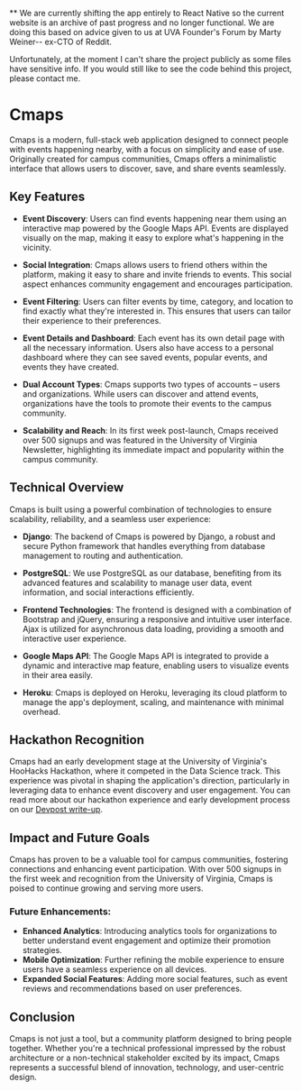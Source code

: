 ** We are currently shifting the app entirely to React Native so the current website is an archive of past progress and no longer functional. We are doing this based on advice given to us at UVA Founder's Forum by Marty Weiner-- ex-CTO of Reddit.

Unfortunately, at the moment I can't share the project publicly as some files have sensitive info. 
If you would still like to see the code behind this project, please contact me.

# Cmaps

Cmaps is a modern, full-stack web application designed to connect people with events happening nearby, with a focus on simplicity and ease of use. Originally created for campus communities, Cmaps offers a minimalistic interface that allows users to discover, save, and share events seamlessly.

## Key Features

- **Event Discovery**: Users can find events happening near them using an interactive map powered by the Google Maps API. Events are displayed visually on the map, making it easy to explore what's happening in the vicinity.
  
- **Social Integration**: Cmaps allows users to friend others within the platform, making it easy to share and invite friends to events. This social aspect enhances community engagement and encourages participation.

- **Event Filtering**: Users can filter events by time, category, and location to find exactly what they're interested in. This ensures that users can tailor their experience to their preferences.

- **Event Details and Dashboard**: Each event has its own detail page with all the necessary information. Users also have access to a personal dashboard where they can see saved events, popular events, and events they have created.

- **Dual Account Types**: Cmaps supports two types of accounts – users and organizations. While users can discover and attend events, organizations have the tools to promote their events to the campus community.

- **Scalability and Reach**: In its first week post-launch, Cmaps received over 500 signups and was featured in the University of Virginia Newsletter, highlighting its immediate impact and popularity within the campus community.

## Technical Overview

Cmaps is built using a powerful combination of technologies to ensure scalability, reliability, and a seamless user experience:

- **Django**: The backend of Cmaps is powered by Django, a robust and secure Python framework that handles everything from database management to routing and authentication.
  
- **PostgreSQL**: We use PostgreSQL as our database, benefiting from its advanced features and scalability to manage user data, event information, and social interactions efficiently.

- **Frontend Technologies**: The frontend is designed with a combination of Bootstrap and jQuery, ensuring a responsive and intuitive user interface. Ajax is utilized for asynchronous data loading, providing a smooth and interactive user experience.

- **Google Maps API**: The Google Maps API is integrated to provide a dynamic and interactive map feature, enabling users to visualize events in their area easily.

- **Heroku**: Cmaps is deployed on Heroku, leveraging its cloud platform to manage the app's deployment, scaling, and maintenance with minimal overhead.

## Hackathon Recognition

Cmaps had an early development stage at the University of Virginia's HooHacks Hackathon, where it competed in the Data Science track. This experience was pivotal in shaping the application's direction, particularly in leveraging data to enhance event discovery and user engagement. You can read more about our hackathon experience and early development process on our [Devpost write-up](https://devpost.com/software/cmaps).

## Impact and Future Goals

Cmaps has proven to be a valuable tool for campus communities, fostering connections and enhancing event participation. With over 500 signups in the first week and recognition from the University of Virginia, Cmaps is poised to continue growing and serving more users.

### Future Enhancements:

- **Enhanced Analytics**: Introducing analytics tools for organizations to better understand event engagement and optimize their promotion strategies.
- **Mobile Optimization**: Further refining the mobile experience to ensure users have a seamless experience on all devices.
- **Expanded Social Features**: Adding more social features, such as event reviews and recommendations based on user preferences.

## Conclusion

Cmaps is not just a tool, but a community platform designed to bring people together. Whether you're a technical professional impressed by the robust architecture or a non-technical stakeholder excited by its impact, Cmaps represents a successful blend of innovation, technology, and user-centric design.

